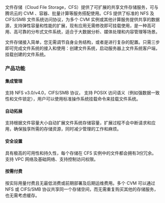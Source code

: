 
文件存储（Cloud File Storage，CFS）提供了可扩展的共享文件存储服务，可与腾讯云的 CVM 、容器、批量计算等服务搭配使用。CFS 提供了标准的 NFS 及 CIFS/SMB 文件系统访问协议，为多个 CVM 实例或其他计算服务提供共享的数据源，支持弹性容量和性能的扩展，现有应用无需修改即可挂载使用，是一种高可用、高可靠的分布式文件系统，适合于大数据分析、媒体处理和内容管理等场景。

文件存储接入简单，您无需调节自身业务结构，或者是进行复杂的配置。只需三步即可完成文件系统的接入和使用：创建文件系统，启动服务器上文件系统客户端，挂载创建的文件系统。

### 产品功能
#### 集成管理
支持 NFS v3.0/v4.0，CIFS/SMB 协议， 支持 POSIX 访问语义（例如强数据一致性和文件锁定），用户可以使用标准操作系统挂载命令来挂载文件系统。

#### 自动拓展
支持根据文件容量大小自动扩展文件系统存储容量，扩展过程不会中断请求和应用，确保独享所需的存储资源，同时减少管理的工作和麻烦。

#### 安全设置
具有极高的可用性和持久性，每个存储在 CFS 实例中的文件都会拥有3份冗余。
支持 VPC 网络及基础网络、支持控制访问权限。

#### 按需付费
按实际用量付费且无最低消费或前期部署及后期运维费用。多个 CVM 可以通过 NFS 或 CIFS/SMB 协议共享同一个存储空间，而无需重复购买其他的存储服务，也无需考虑缓存。


